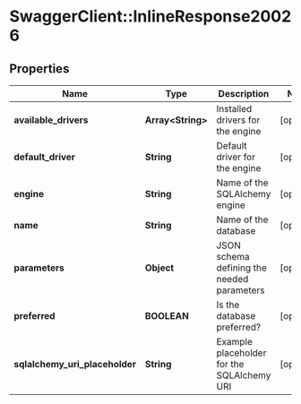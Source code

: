 # SwaggerClient::InlineResponse20026

## Properties
Name | Type | Description | Notes
------------ | ------------- | ------------- | -------------
**available_drivers** | **Array&lt;String&gt;** | Installed drivers for the engine | [optional] 
**default_driver** | **String** | Default driver for the engine | [optional] 
**engine** | **String** | Name of the SQLAlchemy engine | [optional] 
**name** | **String** | Name of the database | [optional] 
**parameters** | **Object** | JSON schema defining the needed parameters | [optional] 
**preferred** | **BOOLEAN** | Is the database preferred? | [optional] 
**sqlalchemy_uri_placeholder** | **String** | Example placeholder for the SQLAlchemy URI | [optional] 

